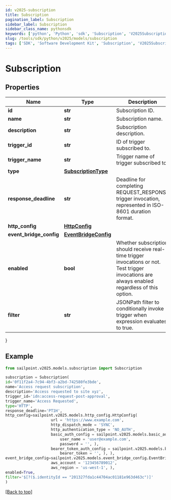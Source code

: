 ```yaml
---
id: v2025-subscription
title: Subscription
pagination_label: Subscription
sidebar_label: Subscription
sidebar_class_name: pythonsdk
keywords: ['python', 'Python', 'sdk', 'Subscription', 'V2025Subscription']
slug: /tools/sdk/python/v2025/models/subscription
tags: ['SDK', 'Software Development Kit', 'Subscription', 'V2025Subscription']
---
```


# Subscription

## Properties

| Name | Type | Description | Notes |
| --- | --- | --- | --- |
| **id** | **str** | Subscription ID. | [required] |
| **name** | **str** | Subscription name. | [required] |
| **description** | **str** | Subscription description. | [optional] |
| **trigger_id** | **str** | ID of trigger subscribed to. | [required] |
| **trigger_name** | **str** | Trigger name of trigger subscribed to. | [required] |
| **type** | [**SubscriptionType**](subscription-type) |  | [required] |
| **response_deadline** | **str** | Deadline for completing REQUEST_RESPONSE trigger invocation, represented in ISO-8601 duration format. | [optional] [default to 'PT1H'] |
| **http_config** | [**HttpConfig**](http-config) |  | [optional] |
| **event_bridge_config** | [**EventBridgeConfig**](event-bridge-config) |  | [optional] |
| **enabled** | **bool** | Whether subscription should receive real-time trigger invocations or not. Test trigger invocations are always enabled regardless of this option. | [required][default to true] |
| **filter** | **str** | JSONPath filter to conditionally invoke trigger when expression evaluates to true. | [optional] |

}

## Example

```python
from sailpoint.v2025.models.subscription import Subscription

subscription = Subscription(
id='0f11f2a4-7c94-4bf3-a2bd-742580fe3bde',
name='Access request subscription',
description='Access requested to site xyz',
trigger_id='idn:access-request-post-approval',
trigger_name='Access Requested',
type='HTTP',
response_deadline='PT1H',
http_config=sailpoint.v2025.models.http_config.HttpConfig(
                    url = 'https://www.example.com',
                    http_dispatch_mode = 'SYNC',
                    http_authentication_type = 'NO_AUTH',
                    basic_auth_config = sailpoint.v2025.models.basic_auth_config.BasicAuthConfig(
                        user_name = 'user@example.com',
                        password = '', ),
                    bearer_token_auth_config = sailpoint.v2025.models.bearer_token_auth_config.BearerTokenAuthConfig(
                        bearer_token = '', ), ),
event_bridge_config=sailpoint.v2025.models.event_bridge_config.EventBridgeConfig(
                    aws_account = '123456789012',
                    aws_region = 'us-west-1', ),
enabled=True,
filter='$[?($.identityId == "201327fda1c44704ac01181e963d463c")]'
)

```

[[Back to top]](#)
